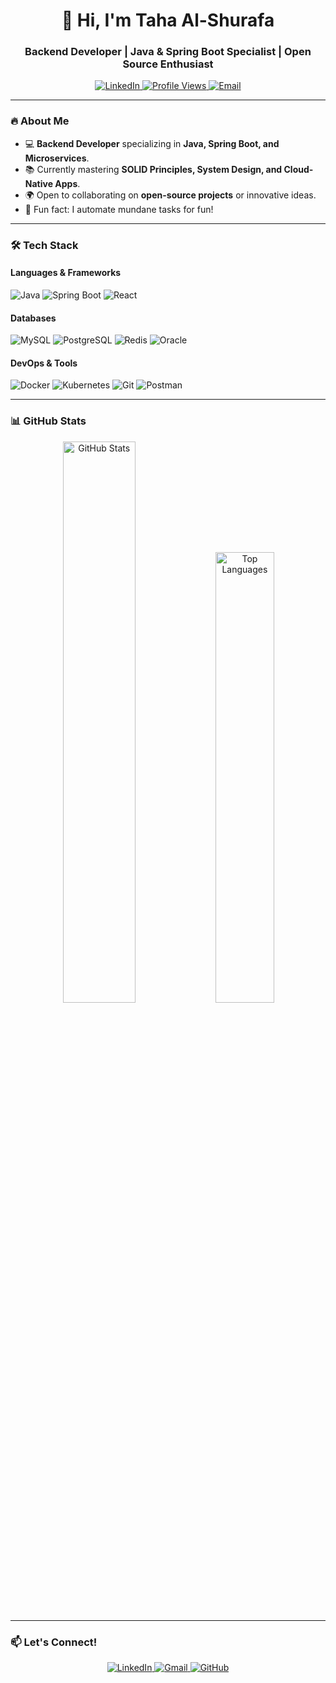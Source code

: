 <h1 align="center">👋 Hi, I'm <strong>Taha Al-Shurafa</strong></h1>
<h3 align="center">Backend Developer | Java & Spring Boot Specialist | Open Source Enthusiast</h3>

<div align="center">
  <a href="https://www.linkedin.com/in/taha-al-shorafa-82676018a/" target="_blank">
    <img src="https://img.shields.io/badge/LinkedIn-Connect-%230077B5?style=for-the-badge&logo=linkedin" alt="LinkedIn" />
  </a>
  <a href="https://github.com/Dev-Taha" target="_blank">
    <img src="https://komarev.com/ghpvc/?username=Dev-Taha&label=Profile%20views&color=0e75b6&style=for-the-badge" alt="Profile Views" />
  </a>
  <a href="mailto:tahayasseralshorafa@gmail.com" target="_blank">
    <img src="https://img.shields.io/badge/Email-Reach%20Out-%23EA4335?style=for-the-badge&logo=gmail" alt="Email" />
  </a>
</div>

---

### 🔥 **About Me**  
- 💻 **Backend Developer** specializing in **Java, Spring Boot, and Microservices**.  
- 📚 Currently mastering **SOLID Principles, System Design, and Cloud-Native Apps**.  
- 🌍 Open to collaborating on **open-source projects** or innovative ideas.  
- 🎯 Fun fact: I automate mundane tasks for fun!  

---

### 🛠 **Tech Stack**  

#### **Languages & Frameworks**  
<p align="left">
  <img src="https://img.shields.io/badge/Java-%23ED8B00.svg?style=for-the-badge&logo=openjdk&logoColor=white" alt="Java" />
  <img src="https://img.shields.io/badge/Spring_Boot-%236DB33F.svg?style=for-the-badge&logo=spring&logoColor=white" alt="Spring Boot" />
  <img src="https://img.shields.io/badge/React-%2320232a.svg?style=for-the-badge&logo=react&logoColor=%2361DAFB" alt="React" />
</p>

#### **Databases**  
<p align="left">
  <img src="https://img.shields.io/badge/MySQL-%2300f.svg?style=for-the-badge&logo=mysql&logoColor=white" alt="MySQL" />
  <img src="https://img.shields.io/badge/PostgreSQL-%23316192.svg?style=for-the-badge&logo=postgresql&logoColor=white" alt="PostgreSQL" />
  <img src="https://img.shields.io/badge/Redis-%23DC382D.svg?style=for-the-badge&logo=redis&logoColor=white" alt="Redis" />
  <img src="https://img.shields.io/badge/Oracle-%23F80000.svg?style=for-the-badge&logo=oracle&logoColor=white" alt="Oracle" />
</p>

#### **DevOps & Tools**  
<p align="left">
  <img src="https://img.shields.io/badge/Docker-%232496ED.svg?style=for-the-badge&logo=docker&logoColor=white" alt="Docker" />
  <img src="https://img.shields.io/badge/Kubernetes-%23326CE5.svg?style=for-the-badge&logo=kubernetes&logoColor=white" alt="Kubernetes" />
  <img src="https://img.shields.io/badge/Git-%23F05032.svg?style=for-the-badge&logo=git&logoColor=white" alt="Git" />
  <img src="https://img.shields.io/badge/Postman-%23FF6C37.svg?style=for-the-badge&logo=postman&logoColor=white" alt="Postman" />
</p>

---

### 📊 GitHub Stats
<p align="center">
  <img src="https://github-readme-stats.vercel.app/api?username=Dev-Taha&show_icons=true&count_private=true&hide_border=false&theme=default&title_color=239a3b&icon_color=239a3b&text_color=495057" alt="GitHub Stats" width="48%" />
  <img src="https://github-readme-stats.vercel.app/api/top-langs/?username=Dev-Taha&layout=compact&hide_border=false&theme=default&title_color=239a3b&hide=c++,css,scss,html,kotlin,python&langs_count=4" alt="Top Languages" width="43%" />
</p>

---

### 📫 **Let's Connect!**  
<p align="center">
  <a href="https://www.linkedin.com/in/taha-al-shorafa-82676018a/" target="_blank">
    <img src="https://img.shields.io/badge/LinkedIn-0077B5?style=for-the-badge&logo=linkedin&logoColor=white" alt="LinkedIn" />
  </a>
  <a href="mailto:tahayasseralshorafa@gmail.com" target="_blank">
    <img src="https://img.shields.io/badge/Gmail-D14836?style=for-the-badge&logo=gmail&logoColor=white" alt="Gmail" />
  </a>
  <a href="https://github.com/Dev-Taha" target="_blank">
    <img src="https://img.shields.io/badge/GitHub-100000?style=for-the-badge&logo=github&logoColor=white" alt="GitHub" />
  </a>
</p>
